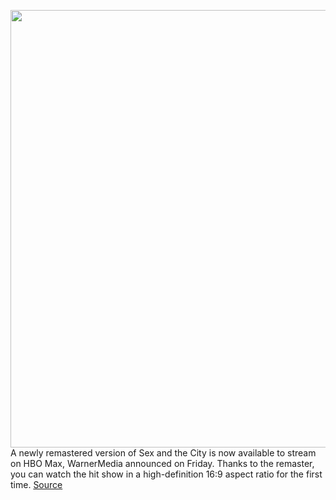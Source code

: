 <img src='https://cdn.vox-cdn.com/thumbor/qZ-xqmOUq-t5HiuwVQfZc8YmCF4=/0x0:768x432/1200x800/filters:focal(323x155:445x277)/cdn.vox-cdn.com/uploads/chorus_image/image/68810388/cq5dam.web.768.432.0.jpeg' width='700px' /><br/>
A newly remastered version of Sex and the City is now available to stream on HBO Max, WarnerMedia announced on Friday. Thanks to the remaster, you can watch the hit show in a high-definition 16:9 aspect ratio for the first time.
<a href='https://www.theverge.com/2021/2/12/22280189/sex-in-the-city-hd-remaster-available-hbo-max'> Source <a/>